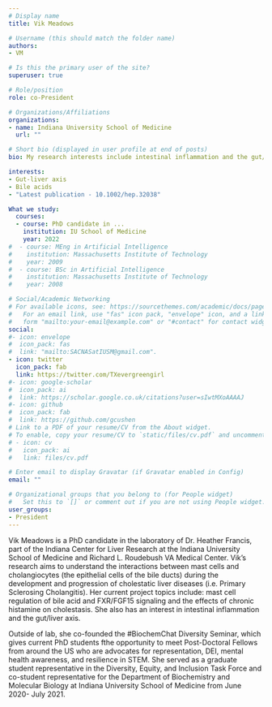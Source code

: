 ```yaml
---
# Display name
title: Vik Meadows

# Username (this should match the folder name)
authors:
- VM

# Is this the primary user of the site?
superuser: true

# Role/position
role: co-President

# Organizations/Affiliations
organizations:
- name: Indiana University School of Medicine
  url: ""

# Short bio (displayed in user profile at end of posts)
bio: My research interests include intestinal inflammation and the gut/liver axis.

interests:
- Gut-liver axis
- Bile acids
- "Latest publication - 10.1002/hep.32038"

What we study:
  courses:
  - course: PhD candidate in ...
    institution: IU School of Medicine
    year: 2022
#  - course: MEng in Artificial Intelligence
#    institution: Massachusetts Institute of Technology
#    year: 2009
#  - course: BSc in Artificial Intelligence
#    institution: Massachusetts Institute of Technology
#    year: 2008

# Social/Academic Networking
# For available icons, see: https://sourcethemes.com/academic/docs/page-builder/#icons
#   For an email link, use "fas" icon pack, "envelope" icon, and a link in the
#   form "mailto:your-email@example.com" or "#contact" for contact widget.
social:
#- icon: envelope
#  icon_pack: fas
#  link: "mailto:SACNASatIUSM@gmail.com".
- icon: twitter
  icon_pack: fab
  link: https://twitter.com/TXevergreengirl
#- icon: google-scholar
#  icon_pack: ai
#  link: https://scholar.google.co.uk/citations?user=sIwtMXoAAAAJ
#- icon: github
#  icon_pack: fab
#  link: https://github.com/gcushen
# Link to a PDF of your resume/CV from the About widget.
# To enable, copy your resume/CV to `static/files/cv.pdf` and uncomment the lines below.
# - icon: cv
#   icon_pack: ai
#   link: files/cv.pdf

# Enter email to display Gravatar (if Gravatar enabled in Config)
email: ""

# Organizational groups that you belong to (for People widget)
#   Set this to `[]` or comment out if you are not using People widget.
user_groups:
- President
---
```


Vik Meadows is a PhD candidate in the laboratory of Dr. Heather Francis, part of the Indiana Center for Liver Research at the Indiana University School of Medicine and Richard L. Roudebush VA Medical Center. Vik’s research aims to understand the interactions between mast cells and cholangiocytes (the epithelial cells of the bile ducts) during the development and progression of cholestatic liver diseases (i.e. Primary Sclerosing Cholangitis). Her current project topics include: mast cell regulation of bile acid and FXR/FGF15 signaling and the effects of chronic histamine on cholestasis. She also has an interest in intestinal inflammation and the gut/liver axis.

Outside of lab, she co-founded the #BiochemChat Diversity Seminar, which gives current PhD students fthe opportunity to meet Post-Doctoral Fellows from around the US who are advocates for representation, DEI, mental health awareness, and resilience in STEM. She served as a graduate student representative in the Diversity, Equity, and Inclusion Task Force and co-student representative for the Department of Biochemistry and Molecular Biology at Indiana University School of Medicine from June 2020- July 2021.
